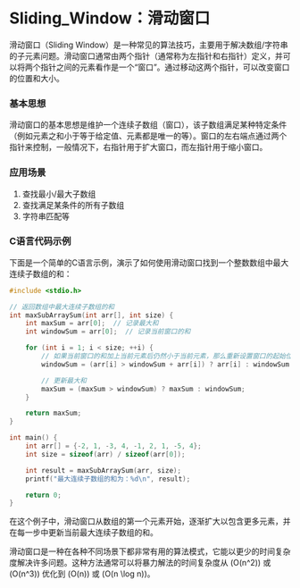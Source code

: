 # Sliding_Window：滑动窗口
滑动窗口（Sliding Window）是一种常见的算法技巧，主要用于解决数组/字符串的子元素问题。滑动窗口通常由两个指针（通常称为左指针和右指针）定义，并可以将两个指针之间的元素看作是一个“窗口”。通过移动这两个指针，可以改变窗口的位置和大小。

### 基本思想

滑动窗口的基本思想是维护一个连续子数组（窗口），该子数组满足某种特定条件（例如元素之和小于等于给定值、元素都是唯一的等）。窗口的左右端点通过两个指针来控制，一般情况下，右指针用于扩大窗口，而左指针用于缩小窗口。

### 应用场景

1. 查找最小/最大子数组
2. 查找满足某条件的所有子数组
3. 字符串匹配等

### C语言代码示例

下面是一个简单的C语言示例，演示了如何使用滑动窗口找到一个整数数组中最大连续子数组的和：

```c
#include <stdio.h>

// 返回数组中最大连续子数组的和
int maxSubArraySum(int arr[], int size) {
    int maxSum = arr[0];  // 记录最大和
    int windowSum = arr[0];  // 记录当前窗口的和

    for (int i = 1; i < size; ++i) {
        // 如果当前窗口的和加上当前元素后仍然小于当前元素，那么重新设置窗口的起始位置
        windowSum = (arr[i] > windowSum + arr[i]) ? arr[i] : windowSum + arr[i];

        // 更新最大和
        maxSum = (maxSum > windowSum) ? maxSum : windowSum;
    }

    return maxSum;
}

int main() {
    int arr[] = {-2, 1, -3, 4, -1, 2, 1, -5, 4};
    int size = sizeof(arr) / sizeof(arr[0]);

    int result = maxSubArraySum(arr, size);
    printf("最大连续子数组的和为：%d\n", result);

    return 0;
}
```

在这个例子中，滑动窗口从数组的第一个元素开始，逐渐扩大以包含更多元素，并在每一步中更新当前最大连续子数组的和。

滑动窗口是一种在各种不同场景下都非常有用的算法模式，它能以更少的时间复杂度解决许多问题。这种方法通常可以将暴力解法的时间复杂度从 \(O(n^2)\) 或 \(O(n^3)\) 优化到 \(O(n)\) 或 \(O(n \log n)\)。